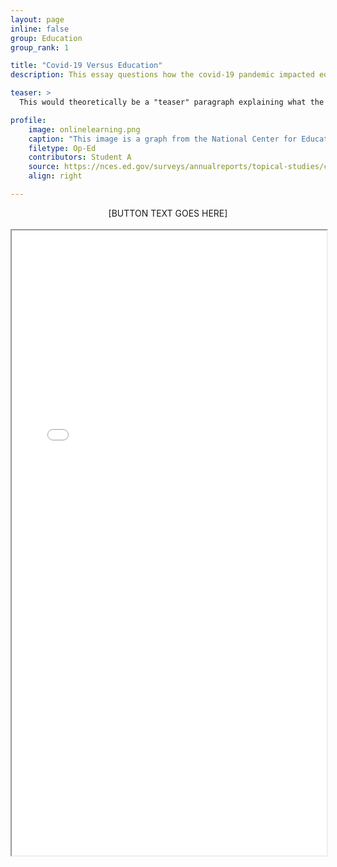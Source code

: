 ```yaml
---
layout: page
inline: false
group: Education
group_rank: 1

title: "Covid-19 Versus Education"
description: This essay questions how the covid-19 pandemic impacted education.

teaser: >
  This would theoretically be a "teaser" paragraph explaining what the student project is about.

profile:
    image: onlinelearning.png
    caption: "This image is a graph from the National Center for Education Statistics. The descriptions reads: 'Percentage of schools reporting moving some or all classes to online distance-learning formats, by school control: 2020.' The chart shows 77% for 'Public' and 73% for 'Private.'"
    filetype: Op-Ed
    contributors: Student A
    source: https://nces.ed.gov/surveys/annualreports/topical-studies/covid/
    align: right

---
```


<link rel="stylesheet" href="https://cdn.jsdelivr.net/npm/@shoelace-style/shoelace@2.5.2/cdn/themes/light.css" />
<script type="module" src="https://cdn.jsdelivr.net/npm/@shoelace-style/shoelace@2.5.2/cdn/shoelace.js" ></script>

<div>
  <center>
  <sl-button-group label="Alignment">
  <sl-button href="LINK HERE">[BUTTON TEXT GOES HERE]</sl-button>
  </sl-button-group>
</center>
</div>

<br>

<iframe width="100%" height="1000" src="[SOURCE LINK GOES HERE]" allowfullscreen>iFrame HERE</iframe>
